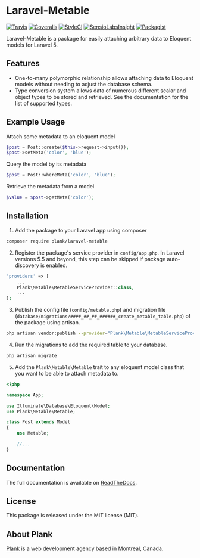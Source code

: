 # Laravel-Metable

[![Travis](https://img.shields.io/travis/plank/laravel-metable/master.svg?style=flat-square)](https://travis-ci.org/plank/laravel-metable)
[![Coveralls](https://img.shields.io/coveralls/plank/laravel-metable.svg?style=flat-square)](https://coveralls.io/github/plank/laravel-metable)
[![StyleCI](https://styleci.io/repos/79148832/shield?branch=master)](https://styleci.io/repos/79148832)
[![SensioLabsInsight](https://img.shields.io/sensiolabs/i/83f303ee-321e-4860-8638-cc1f513b7fe5.svg?style=flat-square)](https://insight.sensiolabs.com/projects/83f303ee-321e-4860-8638-cc1f513b7fe5)
[![Packagist](https://img.shields.io/packagist/v/plank/laravel-metable.svg?style=flat-square)](https://packagist.org/packages/plank/laravel-metable)

Laravel-Metable is a package for easily attaching arbitrary data to Eloquent models for Laravel 5.

## Features

- One-to-many polymorphic relationship allows attaching data to Eloquent models without needing to adjust the database schema.
- Type conversion system allows data of numerous different scalar and object types to be stored and retrieved. See the documentation for the list of supported types.

## Example Usage

Attach some metadata to an eloquent model

```php
$post = Post::create($this->request->input());
$post->setMeta('color', 'blue');
```

Query the model by its metadata

```php
$post = Post::whereMeta('color', 'blue');
```

Retrieve the metadata from a model

```php
$value = $post->getMeta('color');
```

## Installation

1. Add the package to your Laravel app using composer

```bash
composer require plank/laravel-metable
```

2. Register the package's service provider in `config/app.php`. In Laravel versions 5.5 and beyond, this step can be skipped if package auto-discovery is enabled.

```php
'providers' => [
    ...
    Plank\Metable\MetableServiceProvider::class,
    ...
];
```

3. Publish the config file (`config/metable.php`) and migration file (`database/migrations/####_##_##_######_create_metable_table.php`) of the package using artisan.

```bash
php artisan vendor:publish --provider="Plank\Metable\MetableServiceProvider"
```

4. Run the migrations to add the required table to your database.

```bash
php artisan migrate
```

5. Add the `Plank\Metable\Metable` trait to any eloquent model class that you want to be able to attach metadata to.


```php
<?php

namespace App;

use Illuminate\Database\Eloquent\Model;
use Plank\Metable\Metable;

class Post extends Model
{
	use Metable;

	//...
}
```

## Documentation

The full documentation is available on [ReadTheDocs](http://laravel-metable.readthedocs.io/en/latest/).

## License

This package is released under the MIT license (MIT).

## About Plank

[Plank](http://plankdesign.com) is a web development agency based in Montreal, Canada.

